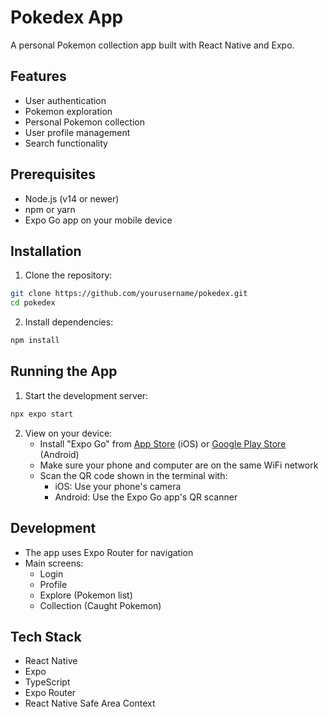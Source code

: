 # Pokedex App

A personal Pokemon collection app built with React Native and Expo.

## Features

- User authentication
- Pokemon exploration
- Personal Pokemon collection
- User profile management
- Search functionality

## Prerequisites

- Node.js (v14 or newer)
- npm or yarn
- Expo Go app on your mobile device

## Installation

1. Clone the repository:
```bash
git clone https://github.com/yourusername/pokedex.git
cd pokedex
```

2. Install dependencies:
```bash
npm install
```

## Running the App

1. Start the development server:
```bash
npx expo start
```

2. View on your device:
   - Install "Expo Go" from [App Store](https://apps.apple.com/app/expo-go/id982107779) (iOS) or [Google Play Store](https://play.google.com/store/apps/details?id=host.exp.exponent) (Android)
   - Make sure your phone and computer are on the same WiFi network
   - Scan the QR code shown in the terminal with:
     - iOS: Use your phone's camera
     - Android: Use the Expo Go app's QR scanner

## Development

- The app uses Expo Router for navigation
- Main screens:
  - Login
  - Profile
  - Explore (Pokemon list)
  - Collection (Caught Pokemon)

## Tech Stack

- React Native
- Expo
- TypeScript
- Expo Router
- React Native Safe Area Context
